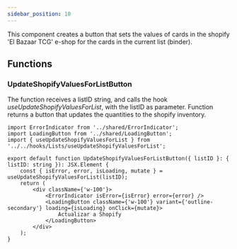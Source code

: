 ```yaml
---
sidebar_position: 10
---
```


This component creates a button that sets the values of cards in the shopify 'El Bazaar TCG' e-shop for the cards in the current list (binder).

## Functions

### UpdateShopifyValuesForListButton

The function receives a listID string, and calls the hook _useUpdateShopifyValuesForList_, with the listID as parameter.
Function returns a button that updates the quantities to the shopify inventory.

```tsx
import ErrorIndicator from '../shared/ErrorIndicator';
import LoadingButton from '../shared/LoadingButton';
import { useUpdateShopifyValuesForList } from '../../hooks/Lists/useUpdateShopifyValuesForList';

export default function UpdateShopifyValuesForListButton({ listID }: { listID: string }): JSX.Element {
    const { isError, error, isLoading, mutate } = useUpdateShopifyValuesForList(listID);
    return (
        <div className={'w-100'}>
            <ErrorIndicator isError={isError} error={error} />
            <LoadingButton className={'w-100'} variant={'outline-secondary'} loading={isLoading} onClick={mutate}>
                Actualizar a Shopify
            </LoadingButton>
        </div>
    );
}
```